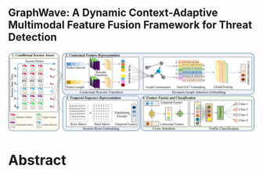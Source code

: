 ## GraphWave: A Dynamic Context-Adaptive Multimodal Feature Fusion Framework for Threat Detection
![image](https://github.com/graphwave/graphwave/blob/main/fig/framework.png)

# Abstract
